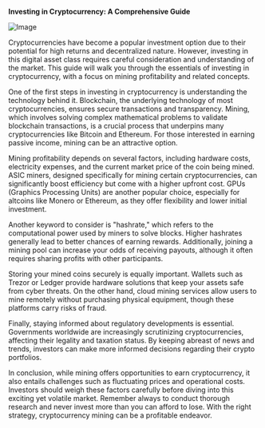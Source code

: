 **Investing in Cryptocurrency: A Comprehensive Guide**

![Image](https://github.com/user-attachments/assets/31692037-0104-4703-abd1-696b6a7dd41b)

Cryptocurrencies have become a popular investment option due to their potential for high returns and decentralized nature. However, investing in this digital asset class requires careful consideration and understanding of the market. This guide will walk you through the essentials of investing in cryptocurrency, with a focus on mining profitability and related concepts.

One of the first steps in investing in cryptocurrency is understanding the technology behind it. Blockchain, the underlying technology of most cryptocurrencies, ensures secure transactions and transparency. Mining, which involves solving complex mathematical problems to validate blockchain transactions, is a crucial process that underpins many cryptocurrencies like Bitcoin and Ethereum. For those interested in earning passive income, mining can be an attractive option.

Mining profitability depends on several factors, including hardware costs, electricity expenses, and the current market price of the coin being mined. ASIC miners, designed specifically for mining certain cryptocurrencies, can significantly boost efficiency but come with a higher upfront cost. GPUs (Graphics Processing Units) are another popular choice, especially for altcoins like Monero or Ethereum, as they offer flexibility and lower initial investment.

Another keyword to consider is "hashrate," which refers to the computational power used by miners to solve blocks. Higher hashrates generally lead to better chances of earning rewards. Additionally, joining a mining pool can increase your odds of receiving payouts, although it often requires sharing profits with other participants.

Storing your mined coins securely is equally important. Wallets such as Trezor or Ledger provide hardware solutions that keep your assets safe from cyber threats. On the other hand, cloud mining services allow users to mine remotely without purchasing physical equipment, though these platforms carry risks of fraud.

Finally, staying informed about regulatory developments is essential. Governments worldwide are increasingly scrutinizing cryptocurrencies, affecting their legality and taxation status. By keeping abreast of news and trends, investors can make more informed decisions regarding their crypto portfolios.

In conclusion, while mining offers opportunities to earn cryptocurrency, it also entails challenges such as fluctuating prices and operational costs. Investors should weigh these factors carefully before diving into this exciting yet volatile market. Remember always to conduct thorough research and never invest more than you can afford to lose. With the right strategy, cryptocurrency mining can be a profitable endeavor.